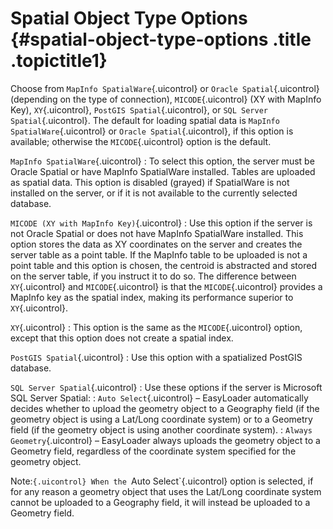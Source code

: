 Spatial Object Type Options {#spatial-object-type-options .title .topictitle1}
===========================

Choose from `MapInfo SpatialWare`{.uicontrol} or `Oracle Spatial`{.uicontrol} (depending on the type of connection), `MICODE`{.uicontrol} (XY with MapInfo Key), `XY`{.uicontrol}, `PostGIS Spatial`{.uicontrol}, or `SQL Server Spatial`{.uicontrol}. The default for loading spatial data is `MapInfo SpatialWare`{.uicontrol} or `Oracle Spatial`{.uicontrol}, if this option is available; otherwise the `MICODE`{.uicontrol} option is the default.

`MapInfo SpatialWare`{.uicontrol}
:   To select this option, the server must be Oracle Spatial or have MapInfo SpatialWare installed. Tables are uploaded as spatial data. This option is disabled (grayed) if SpatialWare is not installed on the server, or if it is not available to the currently selected database.

`MICODE (XY with MapInfo Key)`{.uicontrol}
:   Use this option if the server is not Oracle Spatial or does not have MapInfo SpatialWare installed. This option stores the data as XY coordinates on the server and creates the server table as a point table. If the MapInfo table to be uploaded is not a point table and this option is chosen, the centroid is abstracted and stored on the server table, if you instruct it to do so. The difference between `XY`{.uicontrol} and `MICODE`{.uicontrol} is that the `MICODE`{.uicontrol} provides a MapInfo key as the spatial index, making its performance superior to `XY`{.uicontrol}.

`XY`{.uicontrol}
:   This option is the same as the `MICODE`{.uicontrol} option, except that this option does not create a spatial index.

`PostGIS Spatial`{.uicontrol}
:   Use this option with a spatialized PostGIS database.

`SQL Server Spatial`{.uicontrol}
:   Use these options if the server is Microsoft SQL Server Spatial:
:   `Auto Select`{.uicontrol} – EasyLoader automatically decides whether to upload the geometry object to a Geography field (if the geometry object is using a Lat/Long coordinate system) or to a Geometry field (if the geometry object is using another coordinate system).
:   `Always Geometry`{.uicontrol} – EasyLoader always uploads the geometry object to a Geometry field, regardless of the coordinate system specified for the geometry object.

<span class="notetitle">Note:`{.uicontrol} When the `Auto Select`{.uicontrol} option is selected, if for any reason a geometry object that uses the Lat/Long coordinate system cannot be uploaded to a Geography field, it will instead be uploaded to a Geometry field.

